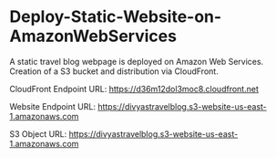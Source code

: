 # Deploy-Static-Website-on-AmazonWebServices
A static travel blog webpage is deployed on Amazon Web Services. Creation of a S3 bucket and distribution via CloudFront.

CloudFront Endpoint URL:
https://d36m12dol3moc8.cloudfront.net

Website Endpoint URL:
https://divyastravelblog.s3-website-us-east-1.amazonaws.com

S3 Object URL:
https://divyastravelblog.s3-website-us-east-1.amazonaws.com

